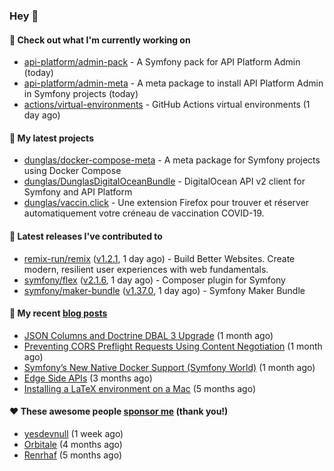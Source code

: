 ### Hey 👋

#### 👷 Check out what I'm currently working on

- [api-platform/admin-pack](https://github.com/api-platform/admin-pack) - A Symfony pack for API Platform Admin (today)
- [api-platform/admin-meta](https://github.com/api-platform/admin-meta) - A meta package to install API Platform Admin in Symfony projects (today)
- [actions/virtual-environments](https://github.com/actions/virtual-environments) - GitHub Actions virtual environments (1 day ago)

#### 🌱 My latest projects

- [dunglas/docker-compose-meta](https://github.com/dunglas/docker-compose-meta) - A meta package for Symfony projects using Docker Compose
- [dunglas/DunglasDigitalOceanBundle](https://github.com/dunglas/DunglasDigitalOceanBundle) - DigitalOcean API v2 client for Symfony and API Platform
- [dunglas/vaccin.click](https://github.com/dunglas/vaccin.click) - Une extension Firefox pour trouver et réserver automatiquement votre créneau de vaccination COVID-19.

#### 🔭 Latest releases I've contributed to

- [remix-run/remix](https://github.com/remix-run/remix) ([v1.2.1](https://github.com/remix-run/remix/releases/tag/v1.2.1), 1 day ago) - Build Better Websites. Create modern, resilient user experiences with web fundamentals.
- [symfony/flex](https://github.com/symfony/flex) ([v2.1.6](https://github.com/symfony/flex/releases/tag/v2.1.6), 1 day ago) - Composer plugin for Symfony
- [symfony/maker-bundle](https://github.com/symfony/maker-bundle) ([v1.37.0](https://github.com/symfony/maker-bundle/releases/tag/v1.37.0), 1 day ago) - Symfony Maker Bundle

#### 📜 My recent [blog posts](https://dunglas.fr)

- [JSON Columns and Doctrine DBAL 3 Upgrade](https://dunglas.fr/2022/01/json-columns-and-doctrine-dbal-3-upgrade/) (1 month ago)
- [Preventing CORS Preflight Requests Using Content Negotiation](https://dunglas.fr/2022/01/preventing-cors-preflight-requests-using-content-negotiation/) (1 month ago)
- [Symfony’s New Native Docker Support (Symfony World)](https://dunglas.fr/2021/12/symfonys-new-native-docker-support-symfony-world/) (1 month ago)
- [Edge Side APIs](https://dunglas.fr/2021/10/edge-side-apis/) (3 months ago)
- [Installing a LaTeX environment on a Mac](https://dunglas.fr/2021/09/installing-a-latex-environment-on-a-mac/) (5 months ago)

#### ❤️ These awesome people [sponsor me](https://github.com/sponsors/dunglas) (thank you!)

- [yesdevnull](https://github.com/yesdevnull) (1 week ago)
- [Orbitale](https://github.com/Orbitale) (4 months ago)
- [Renrhaf](https://github.com/Renrhaf) (5 months ago)
